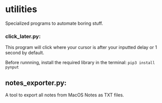 # utilities

Specialized programs to automate boring stuff.

### click_later.py: 
This program will click where your cursor is after your inputted delay or 1 second by default.

Before runnning, install the required library in the terminal: ```pip3 install pynput```

## notes_exporter.py:
A tool to export all notes from MacOS Notes as TXT files.